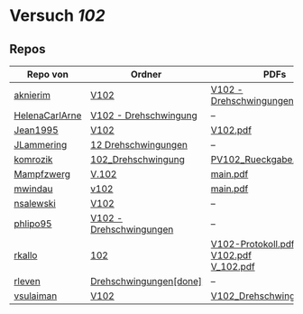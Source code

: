 # Versuch *102*

## Repos

|                Repo von                |                                                    Ordner                                                     |                                                                                                                        PDFs                                                                                                                         |
|----------------------------------------|---------------------------------------------------------------------------------------------------------------|-----------------------------------------------------------------------------------------------------------------------------------------------------------------------------------------------------------------------------------------------------|
|[aknierim](../repo/aknierim)            |[V102](https://github.com/aknierim/AP/tree/master/WiSe/V102)                                                   |[V102 - Drehschwingungen.pdf](https://github.com/aknierim/AP/blob/master/Protokolle/V102%20-%20Drehschwingungen.pdf)                                                                                                                                 |
|[HelenaCarlArne](../repo/HelenaCarlArne)|[V102 - Drehschwingung](https://github.com/HelenaCarlArne/ProtokolleAP/tree/master/V102%20-%20Drehschwingung)  |–                                                                                                                                                                                                                                                    |
|[Jean1995](../repo/Jean1995)            |[V102](https://github.com/Jean1995/Praktikum/tree/master/V102)                                                 |[V102.pdf](https://github.com/Jean1995/Praktikum/blob/master/Protokolle_Fertig/V102.pdf)                                                                                                                                                             |
|[JLammering](../repo/JLammering)        |[12 Drehschwingungen](https://github.com/JLammering/Physikalisches-Praktikum/tree/master/12%20Drehschwingungen)|–                                                                                                                                                                                                                                                    |
|[komrozik](../repo/komrozik)            |[102_Drehschwingung](https://github.com/komrozik/AP2019/tree/master/102_Drehschwingung)                        |[PV102_Rueckgabe.pdf](https://github.com/komrozik/AP2019/blob/master/102_Drehschwingung/PV102_Rueckgabe.pdf)                                                                                                                                         |
|[Mampfzwerg](../repo/Mampfzwerg)        |[V.102](https://github.com/Mampfzwerg/Praktikum/tree/master/V.102)                                             |[main.pdf](https://github.com/Mampfzwerg/Praktikum/blob/master/V.102/latex-template/main.pdf)                                                                                                                                                        |
|[mwindau](../repo/mwindau)              |[v102](https://github.com/mwindau/praktikum/tree/master/v102)                                                  |[main.pdf](https://github.com/mwindau/praktikum/blob/master/v102/main.pdf)                                                                                                                                                                           |
|[nsalewski](../repo/nsalewski)          |[V102](https://github.com/nsalewski/laboratory/tree/master/V102)                                               |–                                                                                                                                                                                                                                                    |
|[phlipo95](../repo/phlipo95)            |[V102 - Drehschwingungen](https://github.com/phlipo95/AP-Praktikum/tree/master/V102%20-%20Drehschwingungen)    |–                                                                                                                                                                                                                                                    |
|[rkallo](../repo/rkallo)                |[102](https://github.com/rkallo/APWS1718/tree/master/102)                                                      |[V102-Protokoll.pdf](https://github.com/rkallo/APWS1718/blob/master/102/V102-Protokoll.pdf)<br/>[V102.pdf](https://github.com/rkallo/APWS1718/blob/master/102/V102.pdf)<br/>[V_102.pdf](https://github.com/rkallo/APWS1718/blob/master/102/V_102.pdf)|
|[rleven](../repo/rleven)                |[Drehschwingungen[done]](https://github.com/rleven/richard_joell_Praktikum/tree/master/Drehschwingungen[done]) |–                                                                                                                                                                                                                                                    |
|[vsulaiman](../repo/vsulaiman)          |[V102](https://github.com/vsulaiman/Praktikum/tree/master/WS1617/V102)                                         |[V102_Drehschwingungen.pdf](https://github.com/vsulaiman/Praktikum/blob/master/AP%20Protokolle/V102_Drehschwingungen.pdf)                                                                                                                            |
